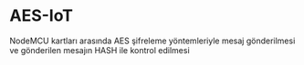 # AES-IoT
NodeMCU kartları arasında AES şifreleme yöntemleriyle mesaj gönderilmesi ve gönderilen mesajın HASH ile kontrol edilmesi
